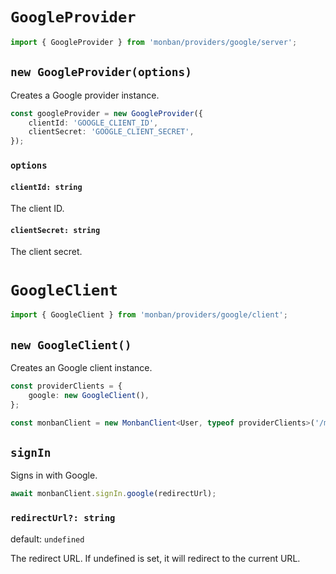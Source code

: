 # `GoogleProvider`

```typescript
import { GoogleProvider } from 'monban/providers/google/server';
```

## `new GoogleProvider(options)`

Creates a Google provider instance.

```typescript
const googleProvider = new GoogleProvider({
    clientId: 'GOOGLE_CLIENT_ID',
    clientSecret: 'GOOGLE_CLIENT_SECRET',
});
```

### `options`

#### `clientId: string`

The client ID.

#### `clientSecret: string`

The client secret.

# `GoogleClient`

```typescript
import { GoogleClient } from 'monban/providers/google/client';
```

## `new GoogleClient()`

Creates an Google client instance.

```typescript
const providerClients = {
    google: new GoogleClient(),
};

const monbanClient = new MonbanClient<User, typeof providerClients>('/monban', providerClients);
```

## `signIn`

Signs in with Google.

```typescript
await monbanClient.signIn.google(redirectUrl);
```

### `redirectUrl?: string`

default: `undefined`

The redirect URL.
If undefined is set, it will redirect to the current URL.
